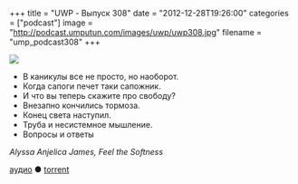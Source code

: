 +++
title = "UWP - Выпуск 308"
date = "2012-12-28T19:26:00"
categories = ["podcast"]
image = "http://podcast.umputun.com/images/uwp/uwp308.jpg"
filename = "ump_podcast308"
+++

![](https://podcast.umputun.com/images/uwp/uwp308.jpg)

- В каникулы все не просто, но наоборот.
- Когда сапоги печет таки сапожник.
- И что вы теперь скажите про свободу?
- Внезапно кончились тормоза.
- Конец света наступил.
- Труба и несистемное мышление.
- Вопросы и ответы

_Alyssa Anjelica James, Feel the Softness_

[аудио](https://podcast.umputun.com/media/ump_podcast308.mp3) ● [torrent](http://archive.rucast.net/uwp/media/ump_podcast308.mp3.torrent)

<audio src="https://podcast.umputun.com/media/ump_podcast308.mp3" preload="none"></audio>